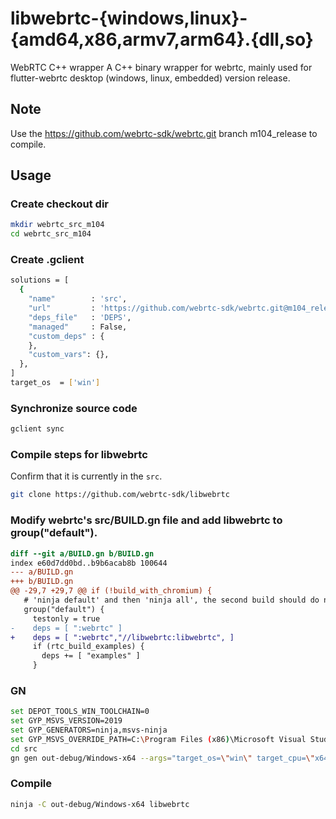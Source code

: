 # libwebrtc-{windows,linux}-{amd64,x86,armv7,arm64}.{dll,so}

WebRTC C++ wrapper
A C++ binary wrapper for webrtc, mainly used for flutter-webrtc desktop (windows, linux, embedded) version release.

## Note

Use the https://github.com/webrtc-sdk/webrtc.git branch m104_release to compile.

## Usage

### Create checkout dir

```bash
mkdir webrtc_src_m104
cd webrtc_src_m104
```

### Create .gclient

```bash
solutions = [
  {
    "name"        : 'src',
    "url"         : 'https://github.com/webrtc-sdk/webrtc.git@m104_release',
    "deps_file"   : 'DEPS',
    "managed"     : False,
    "custom_deps" : {
    },
    "custom_vars": {},
  },
]
target_os  = ['win']
```

### Synchronize source code

```bash
gclient sync
```

### Compile steps for libwebrtc

Confirm that it is currently in the `src`.

```bash
git clone https://github.com/webrtc-sdk/libwebrtc
```

### Modify webrtc's src/BUILD.gn file and add libwebrtc to group("default").

```patch
diff --git a/BUILD.gn b/BUILD.gn
index e60d7dd0bd..b9b6acab8b 100644
--- a/BUILD.gn
+++ b/BUILD.gn
@@ -29,7 +29,7 @@ if (!build_with_chromium) {
   # 'ninja default' and then 'ninja all', the second build should do no work.
   group("default") {
     testonly = true
-    deps = [ ":webrtc" ]
+    deps = [ ":webrtc","//libwebrtc:libwebrtc", ]
     if (rtc_build_examples) {
       deps += [ "examples" ]
     }
```

### GN

```bash
set DEPOT_TOOLS_WIN_TOOLCHAIN=0
set GYP_MSVS_VERSION=2019
set GYP_GENERATORS=ninja,msvs-ninja
set GYP_MSVS_OVERRIDE_PATH=C:\Program Files (x86)\Microsoft Visual Studio\2019\Community
cd src
gn gen out-debug/Windows-x64 --args="target_os=\"win\" target_cpu=\"x64\" is_component_build=false is_clang=true is_debug=true rtc_use_h264=true ffmpeg_branding=\"Chrome\" rtc_include_tests=false rtc_build_examples=false libwebrtc_desktop_capture=true" --ide=vs2019
```

### Compile

```bash
ninja -C out-debug/Windows-x64 libwebrtc
```
